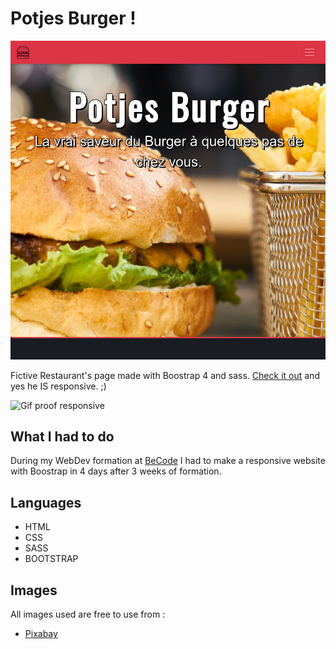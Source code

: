 # Potjes Burger !

![screenshot of the page pc](assets/img/screenshotL.png)

Fictive Restaurant's page made  with Boostrap 4 and sass. [Check it out](https://massimotascone.github.io/restaurant-css-framework/index.html) and yes he IS responsive. ;)


![Gif proof responsive](assets/img/demo.gif)


## What I had to do

During my WebDev formation at [BeCode](https://www.becode.org) I had to make a responsive website with Boostrap in 4 days after 3 weeks of formation.

## Languages

* HTML
* CSS
* SASS
* BOOTSTRAP

## Images

All images used are free to use
from :
* [Pixabay](https://pixabay.com)


